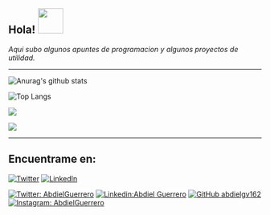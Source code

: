 <h2> Hola!  <img src="https://cdn.betterttv.net/emote/5f7c09abccde1f4a870c416c/3x" width="50"></h2>
<i>Aqui subo algunos apuntes de programacion y algunos proyectos de utilidad.</i>

---

![Anurag's github stats](https://github-readme-stats.vercel.app/api?username=abdielgv162&count_private=true&show_icons=true&theme)

![Top Langs](https://github-readme-stats.vercel.app/api/top-langs/?username=abdielgv162&layout=compact)

![](https://img.shields.io/badge/IBM_Quantum_Challenge_2020-Foundational_Badge-informational?style=flat&logoColor=white&color=black)

![](https://img.shields.io/badge/IBM_Quantum_Challenge_2020-Foundational_Badge-informational?style=flat&logoColor=white&color=black&url=https://www.youracclaim.com/badges/3a4b7917-8765-4c5f-840e-178e30e8c1ea/public_url)

---
## Encuentrame en: 
[![Twitter](https://user-images.githubusercontent.com/282759/84680160-40c90c80-af00-11ea-8390-bb86858c5fa5.png)](https://twitter.com/AbdielGuerrer20) 
[![LinkedIn](https://user-images.githubusercontent.com/282759/84680162-4161a300-af00-11ea-912c-8f32e5cc1676.png)](https://www.linkedin.com/in/abdiel-guerrero-360a39195/)

[![Twitter: AbdielGuerrero](https://img.shields.io/twitter/follow/AbdielGuerrer20?style=social)](https://twitter.com/AbdielGuerrer20)
[![Linkedin:Abdiel Guerrero](https://img.shields.io/badge/-AbdielGuerrero-blue?style=flat-square&logo=Linkedin&logoColor=white&link=https://www.linkedin.com/in/abdiel-guerrero-360a39195/)](https://www.linkedin.com/in/abdiel-guerrero-360a39195/)
[![GitHub abdielgv162](https://img.shields.io/github/followers/abdielgv162?label=follow&style=social)](https://github.com/abdielgv162)
[![Instagram: AbdielGuerrero](https://img.shields.io/badge/-abdielgv162-blue?style=flat-square&logo=Instagram&logoColor=white&link=https://www.instagram.com/abdielgv162/)](https://www.instagram.com/abdielgv162/)

